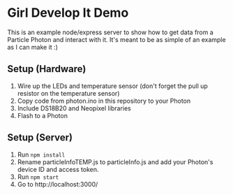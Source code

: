 # Girl Develop It Demo
This is an example node/express server to show how to get data from a Particle Photon and interact with it. It's meant to be as simple of an example as I can make it :) 

## Setup (Hardware)
1. Wire up the LEDs and temperature sensor (don't forget the pull up resistor on the temperature sensor)
1. Copy code from photon.ino in this repository to your Photon
1. Include DS18B20 and Neopixel libraries
1. Flash to a Photon

## Setup (Server) 
1. Run `npm install`
1. Rename particleInfoTEMP.js to particleInfo.js and add your Photon's device ID and access token.
1. Run `npm start`
1. Go to http://localhost:3000/ 